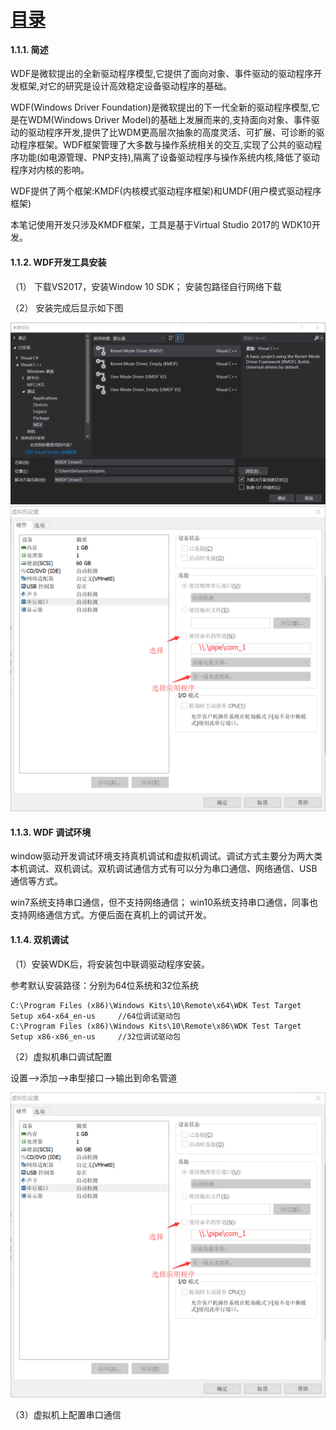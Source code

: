  
#  [目录](README.md) 

#### 1.1.1. 简述 
    
WDF是微软提出的全新驱动程序模型,它提供了面向对象、事件驱动的驱动程序开发框架,对它的研究是设计高效稳定设备驱动程序的基础。

WDF(Windows Driver Foundation)是微软提出的下一代全新的驱动程序模型,它是在WDM(Windows Driver Model)的基础上发展而来的,支持面向对象、事件驱动的驱动程序开发,提供了比WDM更高层次抽象的高度灵活、可扩展、可诊断的驱动程序框架。WDF框架管理了大多数与操作系统相关的交互,实现了公共的驱动程序功能(如电源管理、PNP支持),隔离了设备驱动程序与操作系统内核,降低了驱动程序对内核的影响。
    
WDF提供了两个框架:KMDF(内核模式驱动程序框架)和UMDF(用户模式驱动程序框架) 

本笔记使用开发只涉及KMDF框架，工具是基于Virtual Studio 2017的 WDK10开发。  

#### 1.1.2. WDF开发工具安装 

（1） 下载VS2017，安装Window 10 SDK； 安装包路径自行网络下载

（2） 安装完成后显示如下图

![](./img/1.png)
![](./img/2.png)

#### 1.1.3. WDF 调试环境 

window驱动开发调试环境支持真机调试和虚拟机调试。调试方式主要分为两大类本机调试、双机调试。双机调试通信方式有可以分为串口通信、网络通信、USB通信等方式。 

win7系统支持串口通信，但不支持网络通信； 
win10系统支持串口通信，同事也支持网络通信方式。方便后面在真机上的调试开发。 

#### 1.1.4. 双机调试 

（1）安装WDK后，将安装包中联调驱动程序安装。

 参考默认安装路径：分别为64位系统和32位系统
``` 
C:\Program Files (x86)\Windows Kits\10\Remote\x64\WDK Test Target Setup x64-x64_en-us     //64位调试驱动包
C:\Program Files (x86)\Windows Kits\10\Remote\x86\WDK Test Target Setup x86-x86_en-us     //32位调试驱动包
``` 

（2）虚拟机串口调试配置

设置-->添加-->串型接口-->输出到命名管道

![](./img/2.png)

（3）虚拟机上配置串口通信 


